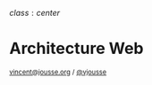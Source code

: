 $class: center$

# Architecture Web

<small>[vincent@jousse.org](mailto:vincent@jousse.org) / [@vjousse](http://twitter.com/vjousse)</small>
